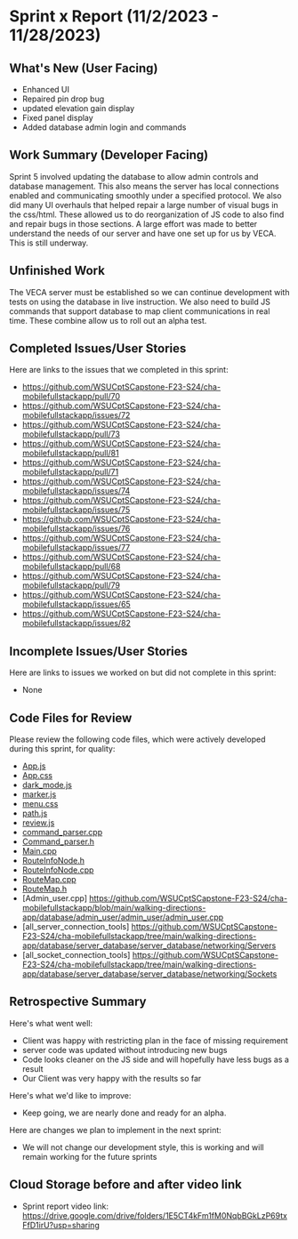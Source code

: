 # Sprint x Report (11/2/2023 - 11/28/2023)

## What's New (User Facing)
 * Enhanced UI
 * Repaired pin drop bug
 * updated elevation gain display
 * Fixed panel display
 * Added database admin login and commands

## Work Summary (Developer Facing)
Sprint 5 involved updating the database to allow admin controls and database management. This also means the server has local connections enabled and communicating smoothly under a specified protocol. We also did many UI overhauls that helped repair a large number of visual bugs in the css/html. These allowed us to do reorganization of JS code to also find and repair bugs in those sections. A large effort was made to better understand the needs of our server and have one set up for us by VECA. This is still underway. 

## Unfinished Work
The VECA server must be established so we can continue development with tests on using the database in live instruction. We also need to build JS commands that support database to map client communications in real time. These combine allow us to roll out an alpha test. 

## Completed Issues/User Stories
Here are links to the issues that we completed in this sprint:

 * https://github.com/WSUCptSCapstone-F23-S24/cha-mobilefullstackapp/pull/70
 * https://github.com/WSUCptSCapstone-F23-S24/cha-mobilefullstackapp/issues/72
 * https://github.com/WSUCptSCapstone-F23-S24/cha-mobilefullstackapp/pull/73
 * https://github.com/WSUCptSCapstone-F23-S24/cha-mobilefullstackapp/pull/81
 * https://github.com/WSUCptSCapstone-F23-S24/cha-mobilefullstackapp/pull/71
 * https://github.com/WSUCptSCapstone-F23-S24/cha-mobilefullstackapp/issues/74
 * https://github.com/WSUCptSCapstone-F23-S24/cha-mobilefullstackapp/issues/75
 * https://github.com/WSUCptSCapstone-F23-S24/cha-mobilefullstackapp/issues/76
 * https://github.com/WSUCptSCapstone-F23-S24/cha-mobilefullstackapp/issues/77
 * https://github.com/WSUCptSCapstone-F23-S24/cha-mobilefullstackapp/pull/68
 * https://github.com/WSUCptSCapstone-F23-S24/cha-mobilefullstackapp/pull/79
 * https://github.com/WSUCptSCapstone-F23-S24/cha-mobilefullstackapp/issues/65
 * https://github.com/WSUCptSCapstone-F23-S24/cha-mobilefullstackapp/issues/82
 
 ## Incomplete Issues/User Stories
 Here are links to issues we worked on but did not complete in this sprint:
 
 * None


## Code Files for Review
Please review the following code files, which were actively developed during this sprint, for quality:
 * [App.js](https://github.com/WSUCptSCapstone-F23-S24/cha-mobilefullstackapp/blob/main/walking-directions-app/src/App.js)
 * [App.css](https://github.com/WSUCptSCapstone-F23-S24/cha-mobilefullstackapp/blob/main/walking-directions-app/src/App.css)
 * [dark_mode.js](https://github.com/WSUCptSCapstone-F23-S24/cha-mobilefullstackapp/blob/main/walking-directions-app/src/DarkMode.js)
 * [marker.js](https://github.com/WSUCptSCapstone-F23-S24/cha-mobilefullstackapp/blob/main/walking-directions-app/src/Marker.js)
 * [menu.css](https://github.com/WSUCptSCapstone-F23-S24/cha-mobilefullstackapp/blob/main/walking-directions-app/src/Menu.css)
 * [path.js](https://github.com/WSUCptSCapstone-F23-S24/cha-mobilefullstackapp/blob/main/walking-directions-app/src/Path.js)
 * [review.js](https://github.com/WSUCptSCapstone-F23-S24/cha-mobilefullstackapp/blob/main/walking-directions-app/src/Review.js)
 * [command_parser.cpp](https://github.com/WSUCptSCapstone-F23-S24/cha-mobilefullstackapp/blob/main/walking-directions-app/database/server_database/server_database/Command_Parser.cpp)
 * [Command_parser.h](https://github.com/WSUCptSCapstone-F23-S24/cha-mobilefullstackapp/blob/main/walking-directions-app/database/server_database/server_database/command_parser.h)
 * [Main.cpp](https://github.com/WSUCptSCapstone-F23-S24/cha-mobilefullstackapp/blob/main/walking-directions-app/database/server_database/server_database/main.cpp)
 * [RouteInfoNode.h](https://github.com/WSUCptSCapstone-F23-S24/cha-mobilefullstackapp/blob/main/walking-directions-app/database/server_database/server_database/RouteInfoNode.h)
 * [RouteInfoNode.cpp](https://github.com/WSUCptSCapstone-F23-S24/cha-mobilefullstackapp/blob/main/walking-directions-app/database/server_database/server_database/RouteInfoNode.cpp)
 * [RouteMap.cpp](https://github.com/WSUCptSCapstone-F23-S24/cha-mobilefullstackapp/blob/main/walking-directions-app/database/server_database/server_database/RouteMap.cpp)
 * [RouteMap.h](https://github.com/WSUCptSCapstone-F23-S24/cha-mobilefullstackapp/blob/main/walking-directions-app/database/server_database/server_database/RouteMap.h)
 * [Admin_user.cpp] https://github.com/WSUCptSCapstone-F23-S24/cha-mobilefullstackapp/blob/main/walking-directions-app/database/admin_user/admin_user/admin_user.cpp
 * [all_server_connection_tools] https://github.com/WSUCptSCapstone-F23-S24/cha-mobilefullstackapp/tree/main/walking-directions-app/database/server_database/server_database/networking/Servers
 * [all_socket_connection_tools] https://github.com/WSUCptSCapstone-F23-S24/cha-mobilefullstackapp/tree/main/walking-directions-app/database/server_database/server_database/networking/Sockets
 
## Retrospective Summary
Here's what went well:
  * Client was happy with restricting plan in the face of missing requirement
  * server code was updated without introducing new bugs
  * Code looks cleaner on the JS side and will hopefully have less bugs as a result
  * Our Client was very happy with the results so far
 
Here's what we'd like to improve:
   * Keep going, we are nearly done and ready for an alpha.

Here are changes we plan to implement in the next sprint:
   * We will not change our development style, this is working and will remain working for the future sprints


## Cloud Storage before and after video link
   * Sprint report video link: https://drive.google.com/drive/folders/1E5CT4kFm1fM0NqbBGkLzP69txFfD1irU?usp=sharing
   